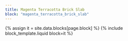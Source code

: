 ```yaml
---
title: Magenta Terracotta Brick Slab
block: "magenta_terracotta_brick_slab"
---
```


{% assign it = site.data.blocks[page.block] %}
{% include block_template.liquid block=it %}


